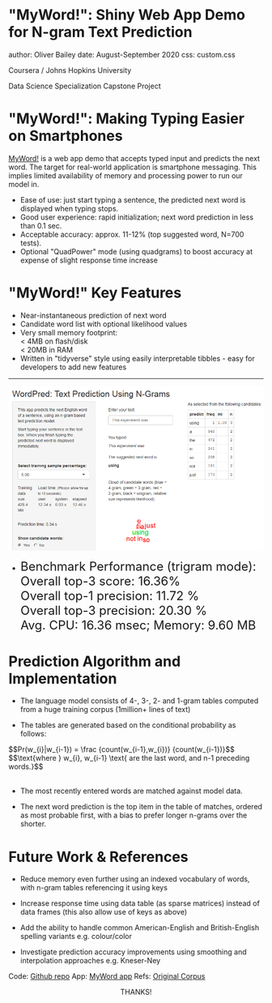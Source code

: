 "MyWord!": Shiny Web App Demo for N-gram Text Prediction 
========================================================
author: Oliver Bailey
date: August-September 2020
css: custom.css 

Coursera / Johns Hopkins University

Data Science Specialization Capstone Project


"MyWord!": Making Typing Easier on Smartphones
========================================================

[MyWord!](https://threefeetdeep.shinyapps.io/my_word) is a web app demo that accepts typed input and predicts the next word. The target for real-world application is smartphone messaging. This implies limited availability of memory and processing power to run our model in.

- Ease of use: just start typing a sentence, the predicted next word is displayed when typing stops.
- Good user experience: rapid initialization;  next word prediction in less than 0.1 sec.
- Acceptable accuracy: approx. 11-12% (top suggested word, N=700 tests).
- Optional "QuadPower" mode (using quadgrams) to boost accuracy at expense of slight response time increase

"MyWord!" Key Features
========================================================

- Near-instantaneous prediction of next word
- Candidate word list with optional likelihood values
- Very small memory footprint: 
  <br> < 4MB on flash/disk 
  <br> < 20MB in RAM
- Written in "tidyverse" style using easily interpretable tibbles - easy for developers to add new features

***

![two-col-image](CapstoneProjectSlides-figure/WordPred-3.PNG) 

- <p><font size=5>Benchmark Performance (trigram mode):<br> Overall top-3 score: 16.36%<br>Overall top-1 precision: 11.72 %<br>Overall top-3 precision: 20.30 %<br>Avg. CPU: 16.36 msec; Memory: 9.60 MB</font/</p>


Prediction Algorithm and Implementation
========================================================

- The language model consists of 4-, 3-, 2- and 1-gram tables computed from a huge training corpus (1million+ lines of text)

- The tables are generated based on the conditional probability as follows:

<div class="smaller">$$Pr(w_{i}|w_{i-1}) = \frac {count(w_{i-1},w_{i})} {count(w_{i-1})}$$</div>
<div class="smaller">$$\text{where } w_{i}, w_{i-1} \text{ are the last word, and n-1 preceding words.}$$</div>
<br>

- The most recently entered words are matched against model data. 

- The next word prediction is the top item in the table of matches, ordered as most probable first, with a bias to prefer longer n-grams over the shorter.


Future Work & References
========================================================

- Reduce memory even further using an indexed vocabulary of words, with n-gram tables referencing it using keys

- Increase response time using data table (as sparse matrices) instead of data frames (this also allow use of keys as above)

- Add the ability to handle common American-English and British-English spelling variants e.g. colour/color

- Investigate prediction accuracy improvements using smoothing and interpolation approaches e.g. Kneser-Ney

Code: [Github repo](https://github.com/threefeetdeep/DataScienceCapstoneProject)  App: [MyWord app](https://threefeetdeep.shinyapps.io/my_word)  Refs: [Original Corpus](https://d396qusza40orc.cloudfront.net/dsscapstone/dataset/Coursera-SwiftKey.zip)

<center>THANKS!</center>
